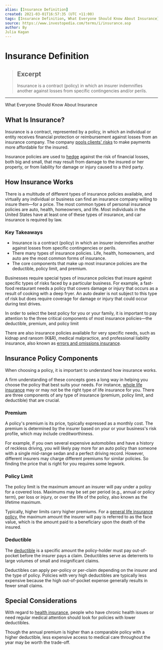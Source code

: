 ```yaml
---
alias: [Insurance Definition]
created: 2021-03-01T16:57:35 (UTC +11:00)
tags: [Insurance Definition, What Everyone Should Know About Insurance]
source: https://www.investopedia.com/terms/i/insurance.asp
author: By
Julia Kagan
---
```


# Insurance Definition

> ## Excerpt
> Insurance is a contract (policy) in which an insurer indemnifies another against losses from specific contingencies and/or perils.

---

What Everyone Should Know About Insurance
## What Is Insurance?

Insurance is a contract, represented by a policy, in which an individual or entity receives financial protection or reimbursement against losses from an insurance company. The company [pools clients' risks](https://www.investopedia.com/terms/c/cross-liability-coverage.asp) to make payments more affordable for the insured.

Insurance policies are used to [hedge](https://www.investopedia.com/terms/h/hedge.asp) against the risk of financial losses, both big and small, that may result from damage to the insured or her property, or from liability for damage or injury caused to a third party.

## How Insurance Works

There is a multitude of different types of insurance policies available, and virtually any individual or business can find an insurance company willing to insure them—for a price. The most common types of personal insurance policies are auto, health, homeowners, and life. Most individuals in the United States have at least one of these types of insurance, and car insurance is required by law.

### Key Takeaways

-   Insurance is a contract (policy) in which an insurer indemnifies another against losses from specific contingencies or perils. 
-   There many types of insurance policies. Life, health, homeowners, and auto are the most common forms of insurance.
-   The core components that make up most insurance policies are the deductible, policy limit, and premium.

Businesses require special types of insurance policies that insure against specific types of risks faced by a particular business. For example, a fast-food restaurant needs a policy that covers damage or injury that occurs as a result of cooking with a deep fryer. An auto dealer is not subject to this type of risk but does require coverage for damage or injury that could occur during test drives.

In order to select the best policy for you or your family, it is important to pay attention to the three critical components of most insurance policies—the deductible, premium, and policy limit

There are also insurance policies available for very specific needs, such as kidnap and ransom (K&R), medical malpractice, and professional liability insurance, also known as [errors and omissions insurance](https://www.investopedia.com/terms/e/errors-omissions-insurance.asp).

## Insurance Policy Components

When choosing a policy, it is important to understand how insurance works.

A firm understanding of these concepts goes a long way in helping you choose the policy that best suits your needs. For instance, [whole life insurance](https://www.investopedia.com/terms/w/wholelife.asp) may or may not be the right type of life insurance for you. There are three components of any type of insurance (premium, policy limit, and deductible) that are crucial.

### Premium

A policy's premium is its price, typically expressed as a monthly cost. The premium is determined by the insurer based on your or your business's risk profile, which may include creditworthiness.

For example, if you own several expensive automobiles and have a history of reckless driving, you will likely pay more for an auto policy than someone with a single mid-range sedan and a perfect driving record. However, different insurers may charge different premiums for similar policies. So finding the price that is right for you requires some legwork.

### Policy Limit

The policy limit is the maximum amount an insurer will pay under a policy for a covered loss. Maximums may be set per period (e.g., annual or policy term), per loss or injury, or over the life of the policy, also known as the lifetime maximum.

Typically, higher limits carry higher premiums. For a [general life insurance policy](https://www.investopedia.com/terms/l/lifeinsurance.asp), the maximum amount the insurer will pay is referred to as the face value, which is the amount paid to a beneficiary upon the death of the insured.

### Deductible

The [deductible](https://www.investopedia.com/articles/personal-finance/012716/how-highdeductible-health-plans-work.asp) is a specific amount the policy-holder must pay out-of-pocket before the insurer pays a claim. Deductibles serve as deterrents to large volumes of small and insignificant claims.

Deductibles can apply per-policy or per-claim depending on the insurer and the type of policy. Policies with very high deductibles are typically less expensive because the high out-of-pocket expense generally results in fewer small claims.

## Special Considerations

With regard to [health insurance](https://www.investopedia.com/terms/h/healthinsurance.asp), people who have chronic health issues or need regular medical attention should look for policies with lower deductibles.

Though the annual premium is higher than a comparable policy with a higher deductible, less expensive access to medical care throughout the year may be worth the trade-off.
